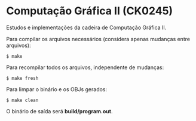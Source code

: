 # Computação Gráfica II (CK0245)

Estudos e implementações da cadeira de Computação Gráfica II.

Para compilar os arquivos necessários (considera apenas mudanças entre arquivos):

```console
$ make
```

Para recompilar todos os arquivos, independente de mudanças:

```console
$ make fresh
```

Para limpar o binário e os OBJs gerados:

```console
$ make clean
```

O binário de saída será **build/program.out**.
